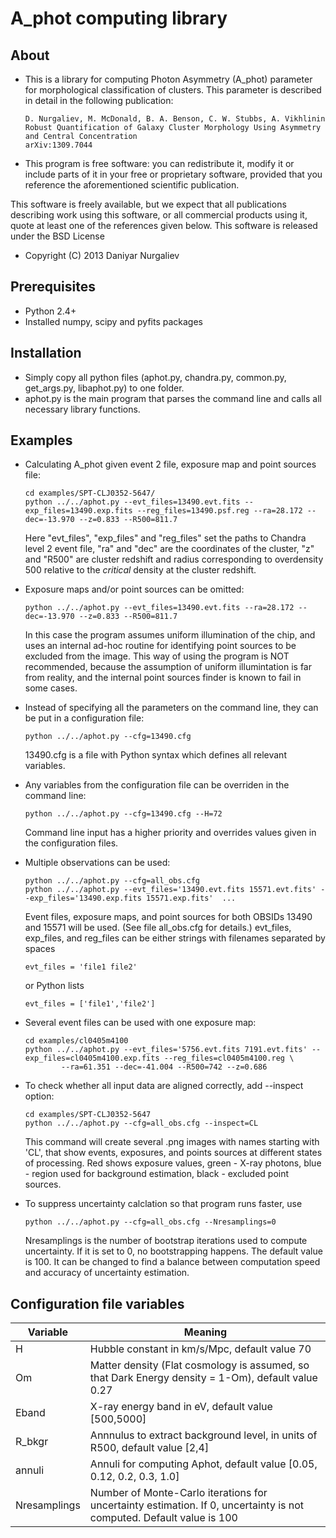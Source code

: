 A_phot computing library
========================

About
-----
  * This is a library for computing Photon Asymmetry (A_phot)
    parameter for morphological classification of clusters.
    This parameter is described in detail in the following publication:
    
        D. Nurgaliev, M. McDonald, B. A. Benson, C. W. Stubbs, A. Vikhlinin
        Robust Quantification of Galaxy Cluster Morphology Using Asymmetry and Central Concentration
        arXiv:1309.7044

  * This program is free software: you can redistribute it, modify
    it or include parts of it in your free or proprietary software, provided
    that you reference the aforementioned scientific publication.
    
This software is freely available, but we expect that all publications describing work using this software, or all commercial products using it, quote at least one of the references given below. This software is released under the BSD License

  * Copyright (C) 2013 Daniyar Nurgaliev



Prerequisites
-------------
  * Python 2.4+ 
  * Installed numpy, scipy and pyfits packages 



Installation
------------
  * Simply copy all python files (aphot.py, chandra.py, common.py, get_args.py, libaphot.py) to one folder.
  * aphot.py is the main program that parses the command line and calls all necessary library functions.
 


Examples
--------

  * Calculating A_phot given event 2 file, exposure map and point sources file:

        cd examples/SPT-CLJ0352-5647/
        python ../../aphot.py --evt_files=13490.evt.fits --exp_files=13490.exp.fits --reg_files=13490.psf.reg --ra=28.172 --dec=-13.970 --z=0.833 --R500=811.7

    Here "evt_files", "exp_files" and "reg_files" set the paths to Chandra level 2 event file, 
    "ra" and "dec" are the coordinates of the cluster, "z" and "R500" are cluster redshift and radius 
    corresponding to overdensity 500 relative to the *critical* density at the cluster redshift. 
    

  * Exposure maps and/or point sources can be omitted:

        python ../../aphot.py --evt_files=13490.evt.fits --ra=28.172 --dec=-13.970 --z=0.833 --R500=811.7

    In this case the program assumes uniform illumination of the chip, and uses an 
    internal ad-hoc routine for identifying point sources to be excluded from the image. This way of
    using the program is NOT recommended, because the assumption of uniform illumintation is far from
    reality, and the internal point sources finder is known to fail in some cases.
        

  * Instead of specifying all the parameters on the command line, they can be put in a configuration file:

        python ../../aphot.py --cfg=13490.cfg

    13490.cfg is a file with Python syntax which defines all relevant variables. 


  * Any variables from the configuration file can be overriden in the command line:

        python ../../aphot.py --cfg=13490.cfg --H=72

    Command line input has a higher priority and overrides values given in the configuration files.


  * Multiple observations can be used:
    
        python ../../aphot.py --cfg=all_obs.cfg 
        python ../../aphot.py --evt_files='13490.evt.fits 15571.evt.fits' --exp_files='13490.exp.fits 15571.exp.fits'  ...

    Event files, exposure maps, and point sources for both OBSIDs 13490 and 15571 will be used. 
    (See file all_obs.cfg for details.) 
    evt_files, exp_files, and reg_files can be either strings with filenames separated by spaces 
        
        evt_files = 'file1 file2'

    or Python lists
        
        evt_files = ['file1','file2']


  * Several event files can be used with one exposure map:

        cd examples/cl0405m4100
        python ../../aphot.py --evt_files='5756.evt.fits 7191.evt.fits' --exp_files=cl0405m4100.exp.fits --reg_files=cl0405m4100.reg \
                --ra=61.351 --dec=-41.004 --R500=742 --z=0.686


  * To check whether all input data are aligned correctly, add --inspect option:
    
        cd examples/SPT-CLJ0352-5647
        python ../../aphot.py --cfg=all_obs.cfg --inspect=CL

    This command will create several .png images with names starting with 'CL', that show events, exposures, 
    and points sources at different states of processing. Red shows exposure values, green - X-ray photons,
    blue - region used for background estimation, black - excluded point sources.


  * To suppress uncertainty calclation so that program runs faster, use

        python ../../aphot.py --cfg=all_obs.cfg --Nresamplings=0

    Nresamplings is the number of bootstrap iterations used to compute uncertainty. If it is set to 0, no bootstrapping happens.
    The default value is 100. It can be changed to find a balance between computation speed and accuracy of uncertainty estimation.



Configuration file variables
----------------------------

Variable | Meaning
---------|--------
H        | Hubble constant in km/s/Mpc, default value 70
Om       | Matter density (Flat cosmology is assumed, so that Dark Energy density = 1-Om), default value 0.27  
Eband    | X-ray energy band in eV, default value [500,5000]
R_bkgr   | Annnulus to extract background level, in units of R500, default value [2,4]
annuli   | Annuli for computing Aphot, default value [0.05, 0.12, 0.2, 0.3, 1.0]
Nresamplings |   Number of Monte-Carlo iterations for uncertainty estimation. If 0, uncertainty is not computed. Default value is 100



